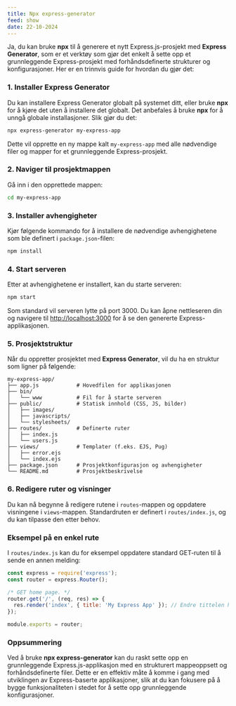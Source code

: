 ```yaml
---
title: Npx express-generator
feed: show
date: 22-10-2024
---
```


Ja, du kan bruke **npx** til å generere et nytt Express.js-prosjekt med **Express Generator**, som er et verktøy som gjør det enkelt å sette opp et grunnleggende Express-prosjekt med forhåndsdefinerte strukturer og konfigurasjoner. Her er en trinnvis guide for hvordan du gjør det:

### 1. Installer Express Generator

Du kan installere Express Generator globalt på systemet ditt, eller bruke **npx** for å kjøre det uten å installere det globalt. Det anbefales å bruke **npx** for å unngå globale installasjoner. Slik gjør du det:

```bash
npx express-generator my-express-app
```

Dette vil opprette en ny mappe kalt `my-express-app` med alle nødvendige filer og mapper for et grunnleggende Express-prosjekt.

### 2. Naviger til prosjektmappen

Gå inn i den opprettede mappen:

```bash
cd my-express-app
```

### 3. Installer avhengigheter

Kjør følgende kommando for å installere de nødvendige avhengighetene som ble definert i `package.json`-filen:

```bash
npm install
```

### 4. Start serveren

Etter at avhengighetene er installert, kan du starte serveren:

```bash
npm start
```

Som standard vil serveren lytte på port 3000. Du kan åpne nettleseren din og navigere til [http://localhost:3000](http://localhost:3000) for å se den genererte Express-applikasjonen.

### 5. Prosjektstruktur

Når du oppretter prosjektet med **Express Generator**, vil du ha en struktur som ligner på følgende:

```
my-express-app/
├── app.js            # Hovedfilen for applikasjonen
├── bin/
│   └── www           # Fil for å starte serveren
├── public/           # Statisk innhold (CSS, JS, bilder)
│   ├── images/
│   ├── javascripts/
│   └── stylesheets/
├── routes/           # Definerte ruter
│   ├── index.js
│   └── users.js
├── views/            # Templater (f.eks. EJS, Pug)
│   ├── error.ejs
│   └── index.ejs
├── package.json      # Prosjektkonfigurasjon og avhengigheter
└── README.md         # Prosjektbeskrivelse
```

### 6. Redigere ruter og visninger

Du kan nå begynne å redigere rutene i `routes`-mappen og oppdatere visningene i `views`-mappen. Standardruten er definert i `routes/index.js`, og du kan tilpasse den etter behov.

### Eksempel på en enkel rute

I `routes/index.js` kan du for eksempel oppdatere standard GET-ruten til å sende en annen melding:

```javascript
const express = require('express');
const router = express.Router();

/* GET home page. */
router.get('/', (req, res) => {
  res.render('index', { title: 'My Express App' }); // Endre tittelen her
});

module.exports = router;
```

### Oppsummering

Ved å bruke **npx express-generator** kan du raskt sette opp en grunnleggende Express.js-applikasjon med en strukturert mappeoppsett og forhåndsdefinerte filer. Dette er en effektiv måte å komme i gang med utviklingen av Express-baserte applikasjoner, slik at du kan fokusere på å bygge funksjonaliteten i stedet for å sette opp grunnleggende konfigurasjoner.